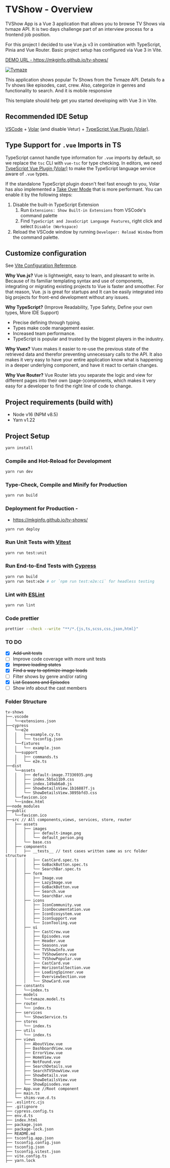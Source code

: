 # TVShow - Overview

TVShow App is a Vue 3 application that allows you to browse TV Shows via tvmaze API. It is two days challenge part of an interview process for a frontend job position.

For this project I decided to use Vue.js v3 in combination with TypeScript, Pinia and Vue Router.
Basic project setup has configured via Vue 3 in Vite. 

[DEMO URL - ](https://mkginfo.github.io/tv-shows/) https://mkginfo.github.io/tv-shows/

[![Tvmaze](http://static.tvmaze.com/images/api/tvm_api.png)](http://www.tvmaze.com/api "Tvmaze")

This application shows popular Tv Shows from the Tvmaze API. Details fo a Tv shows like episodes, cast, crew.
Also, categorize in genres and functionality to search. And it is mobile responsive

This template should help get you started developing with Vue 3 in Vite.

## Recommended IDE Setup

[VSCode](https://code.visualstudio.com/) + [Volar](https://marketplace.visualstudio.com/items?itemName=Vue.volar) (and disable Vetur) + [TypeScript Vue Plugin (Volar)](https://marketplace.visualstudio.com/items?itemName=Vue.vscode-typescript-vue-plugin).

## Type Support for `.vue` Imports in TS

TypeScript cannot handle type information for `.vue` imports by default, so we replace the `tsc` CLI with `vue-tsc` for type checking. In editors, we need [TypeScript Vue Plugin (Volar)](https://marketplace.visualstudio.com/items?itemName=Vue.vscode-typescript-vue-plugin) to make the TypeScript language service aware of `.vue` types.

If the standalone TypeScript plugin doesn't feel fast enough to you, Volar has also implemented a [Take Over Mode](https://github.com/johnsoncodehk/volar/discussions/471#discussioncomment-1361669) that is more performant. You can enable it by the following steps:

1. Disable the built-in TypeScript Extension
   1) Run `Extensions: Show Built-in Extensions` from VSCode's command palette
   2) Find `TypeScript and JavaScript Language Features`, right click and select `Disable (Workspace)`
2. Reload the VSCode window by running `Developer: Reload Window` from the command palette.

## Customize configuration

See [Vite Configuration Reference](https://vitejs.dev/config/).

**Why Vue.js?**
Vue is lightweight, easy to learn, and pleasant to write in. Because of its familiar templating syntax and use of components,
integrating or migrating existing projects to Vue is faster and smoother.
For that reason, Vue. js is great for startups and It can be easily integrated into big projects for front-end development without any issues.

**Why TypeScript?**  (Improve Readability, Type Safety, Define your own types, More IDE Support)
- Precise defining through typing.
- Types make code management easier.
- Increased team performance.
- TypeScript is popular and trusted by the biggest players in the industry.

**Why Vuex?**
Vuex makes it easier to re-use the previous state of the retrieved data and therefor preventing unnecessary calls to the API.
It also makes it very easy to have your entire application know what is happening in a deeper underlying component, and have it react to certain changes.

**Why Vue Router?**
Vue Router lets you separate the logic and view for different pages into their own (page-)components,
which makes it very easy for a developer to find the right line of code to change.

## Project requirements (build with)
- Node v16 (NPM v8.5)
- Yarn v1.22

## Project Setup

```sh
yarn install
```

### Compile and Hot-Reload for Development

```sh
yarn run dev
```

### Type-Check, Compile and Minify for Production

```sh
yarn run build
```

### Deployment for Production - 
- https://mkginfo.github.io/tv-shows/

```sh
yarn run deploy
```

### Run Unit Tests with [Vitest](https://vitest.dev/)

```sh
yarn run test:unit
```

### Run End-to-End Tests with [Cypress](https://www.cypress.io/)

```sh
yarn run build
yarn run test:e2e # or `npm run test:e2e:ci` for headless testing
```

### Lint with [ESLint](https://eslint.org/)

```sh
yarn run lint
```

### Code prettier

```sh
prettier --check --write "**/*.{js,ts,scss,css,json,html}"
```

### TO DO
- [x] ~~Add unit tests~~
- [ ] Improve code coverage with more unit tests
- [x] ~~Improve loading states~~
- [x] ~~Find a way to optimize image loads~~
- [ ] Filter shows by genre and/or rating
- [x] ~~List Seasons and Episodes~~
- [ ] Show info about the cast members

###  Folder Structure

```
tv-shows
├──.vscode
│   └──extensions.json
├──cypress
│   └──e2e
│   │   ├──example.cy.ts
│   │   └── tsconfig.json
│   └──fixtures
│   │   └── example.json
│   └──support
│   │   ├── commands.ts
│   │   └── e2e.ts
├──dist
│   └──assets
│   │   ├── default-image.77336935.png
│   │   ├── index.5b5a11b9.css
│   │   ├── index.149ab6a0.js
│   │   ├── ShowDetailsView.1b16887f.js
│   │   └── ShowDetailsView.3895bfd3.css
│   └──favicon.ico
│   └──index.html
├──node_modules
├──public
│   └──favicon.ico
├──src // All components,views, services, store, router
│   ├── assets
│   │   ├── images
│   │   │   ├── default-image.png
│   │   │   └── default_person.png
│   │   └── base.css
│   ├── components
│   │   ├── __tests__ // test cases written same as src folder structure
│   │   │   ├── CastCard.spec.ts
│   │   │   ├── GoBackButton.spec.ts
│   │   │   └── SearchBar.spec.ts
│   │   ├── form
│   │   │   ├── Image.vue
│   │   │   ├── LazyImage.vue
│   │   │   ├── GoBackButton.vue
│   │   │   ├── Search.vue
│   │   │   └── SearchBar.vue
│   │   ├── icons
│   │   │   ├── IconCommunity.vue
│   │   │   ├── IconDocumentation.vue
│   │   │   ├── IconEcosystem.vue
│   │   │   ├── IconSupport.vue
│   │   │   └── IconTooling.vue
│   │   ├── ui
│   │   │   ├── CastCrew.vue
│   │   │   ├── Episodes.vue
│   │   │   ├── Header.vue
│   │   │   ├── Seasons.vue
│   │   │   └── TVShowInfo.vue
│   │   │   ├── TVShowGenre.vue
│   │   │   └── TVShowPopular.vue
│   │   │   ├── CastCard.vue
│   │   │   ├── HorizontalSection.vue
│   │   │   ├── LoadingSpinner.vue
│   │   │   ├── OverviewSection.vue
│   │   │   └── ShowCard.vue
│   ├── constants
│   │   └──index.ts
│   ├── models
│   │   └──tvmaze.model.ts
│   ├── router
│   │   └── index.ts
│   ├── services
│   │   └── ShowsService.ts
│   ├── stores
│   │   └── index.ts
│   ├── utils
│   │   └── index.ts
│   ├── views
│   │   ├── AboutView.vue
│   │   ├── DashboardView.vue
│   │   ├── ErrorView.vue
│   │   ├── HomeView.vue
│   │   ├── NotFound.vue
│   │   ├── SearchDetails.vue
│   │   ├── SearchTVShowView.vue
│   │   ├── ShowDetails.vue
│   │   ├── ShowDetailsView.vue
│   │   └── ShowEpisodes.vue
│   ├── App.vue //Root component
│   ├── main.ts
│   └── shims-vue.d.ts
├── .eslintrc.cjs
├── .gitignore
├── cypress.config.ts
├── env.d.ts
├── index.html
├── package.json
├── package-lock.json
├── README.md
├── tsconfig.app.json
├── tsconfig.config.json
├── tsconfig.json
├── tsconfig.vitest.json
├── vite.config.ts
├── yarn.lock
```
